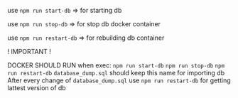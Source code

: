 use `npm run start-db` => for starting db

use `npm run stop-db` => for stop db docker container

use `npm run restart-db` => for rebuilding db container

! IMPORTANT !

DOCKER SHOULD RUN when exec:
    `npm run start-db`
    `npm run stop-db`
    `npm run restart-db`
`database_dump.sql` should keep this name for importing db
After every change of `database_dump.sql` use `npm run restart-db` for getting lattest version of db
